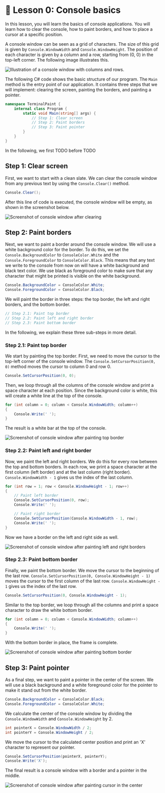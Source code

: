 # 📖 Lesson 0: Console basics

In this lesson, you will learn the basics of console applications. You will learn how to clear the console, how to paint borders, and how to place a cursor at a specific position.

A console window can be seen as a grid of characters. The size of this grid is given by `Console.WindowWidth` and `Console.WindowHeight`. The position of each character is given by a column and a row, starting from (0, 0) in the top-left corner. The following image illustrates this.

![Illustration of a console window with columns and rows.](../../Drawings/Console%20Window%20Width%20and%20Height.jpg)

The following C# code shows the basic structure of our program. The `Main` method is the entry point of our application. It contains three steps that we will implement: clearing the screen, painting the borders, and painting a pointer.

```csharp
namespace TerminalPaint {
    internal class Program {
        static void Main(string[] args) {
            // Step 1: Clear screen
            // Step 2: Paint borders
            // Step 3: Paint pointer
        }
    }
}
```

In the following, we first TODO before TODO

## Step 1: Clear screen

First, we want to start with a clean slate. We can clear the console window from any previous text by using the `Console.Clear()` method.

```csharp
Console.Clear();
```

After this line of code is executed, the console window will be empty, as shown in the screenshot below.

![Screenshot of console window after clearing](./Screenshot_0.png)

## Step 2: Paint borders

Next, we want to paint a border around the console window. We will use a white background color for the border. To do this, we set the `Console.BackgroundColor` to `ConsoleColor.White` and the `Console.ForegroundColor` to `ConsoleColor.Black`. This means that any text we write to the console from now on will have a white background and black text color. We use black as foreground color to make sure that any character that might be printed is visible on the white background.

```csharp
Console.BackgroundColor = ConsoleColor.White;
Console.ForegroundColor = ConsoleColor.Black;
```

We will paint the border in three steps: the top border, the left and right borders, and the bottom border.

```csharp
// Step 2.1: Paint top border
// Step 2.2: Paint left and right border
// Step 2.3: Paint bottom border
```

In the following, we explain these three sub-steps in more detail.

### Step 2.1: Paint top border

We start by painting the top border. First, we need to move the cursor to the top-left corner of the console window. The `Console.SetCursorPosition(0, 0)` method moves the cursor to column 0 and row 0.

```csharp
Console.SetCursorPosition(0, 0);
```

Then, we loop through all the columns of the console window and print a space character at each position. Since the background color is white, this will create a white line at the top of the console.

```csharp
for (int column = 0; column < Console.WindowWidth; column++)
{
    Console.Write(' ');
}
```

The result is a white bar at the top of the console.

![Screenshot of console window after painting top border](./Screenshot_1.png)

### Step 2.2: Paint left and right border

Now, we paint the left and right borders. We do this for every row between the top and bottom borders. In each row, we print a space character at the first column (left border) and at the last column (right border). `Console.WindowWidth - 1` gives us the index of the last column.

```csharp
for (int row = 1; row < Console.WindowHeight - 1; row++)
{
    // Paint left border
    Console.SetCursorPosition(0, row);
    Console.Write(' ');

    // Paint right border
    Console.SetCursorPosition(Console.WindowWidth - 1, row);
    Console.Write(' ');
}
```

Now we have a border on the left and right side as well.

![Screenshot of console window after painting left and right borders](./Screenshot_2.png)

### Step 2.3: Paint bottom border

Finally, we paint the bottom border. We move the cursor to the beginning of the last row. `Console.SetCursorPosition(0, Console.WindowHeight - 1)` moves the cursor to the first column of the last row. `Console.WindowHeight - 1` gives us the index of the last row.

```csharp
Console.SetCursorPosition(0, Console.WindowHeight - 1);
```

Similar to the top border, we loop through all the columns and print a space character to draw the white bottom border.

```csharp
for (int column = 0; column < Console.WindowWidth; column++)
{
    Console.Write(' ');
}
```

With the bottom border in place, the frame is complete.

![Screenshot of console window after painting bottom border](./Screenshot_3.png)

## Step 3: Paint pointer

As a final step, we want to paint a pointer in the center of the screen. We will use a black background and a white foreground color for the pointer to make it stand out from the white border.

```csharp
Console.BackgroundColor = ConsoleColor.Black;
Console.ForegroundColor = ConsoleColor.White;
```

We calculate the center of the console window by dividing the `Console.WindowWidth` and `Console.WindowHeight` by 2.

```csharp
int pointerX = Console.WindowWidth / 2;
int pointerY = Console.WindowHeight / 2;
```

We move the cursor to the calculated center position and print an 'X' character to represent our pointer.

```csharp
Console.SetCursorPosition(pointerX, pointerY);
Console.Write('X');
```

The final result is a console window with a border and a pointer in the middle.

![Screenshot of console window after painting cursor in the center](./Screenshot_4.png)